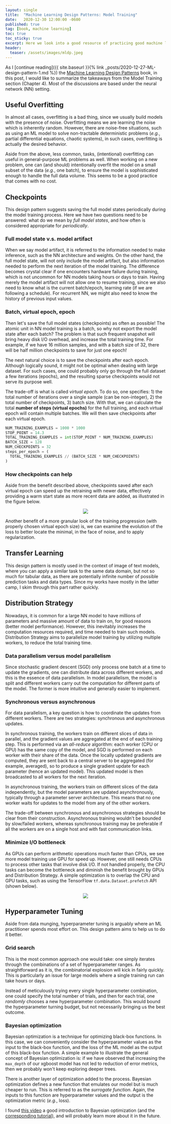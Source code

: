 ```yaml
---
layout: single
title:  "Machine Learning Design Patterns: Model Training"
date:   2020-12-30 12:00:00 -0600
published: true
tag: [book, machine learning]
toc: true
toc_sticky: true
excerpt: Here we look into a good resource of practicing good machine learning design patterns.
header:
  teaser: /assets/images/mldp.jpeg
---
```

As I [continue reading]({{ site.baseurl }}{% link _posts/2020-12-27-ML-design-pattern-1.md %}) the [Machine Learning Design Patterns](https://learning.oreilly.com/library/view/machine-learning-design/9781098115777/) book, in this post, I would like to summarize the takeaways from the Model Training section (Chapter 4). Most of the discussions are based under the neural network (NN) setting.

## Useful Overfitting

In almost all cases, overfitting is a bad thing, since we usually build models with the presence of noise. Overfitting means we are learning the noise which is inherently random. However, there are noise-free situations, such as using an ML model to solve non-tractable deterministic problems (*e.g.*, partial differential equations, chaotic systems), in such cases, overfitting is actually the desired behavior.

Aside from the above, less common, tasks, (intentional) overfitting can useful in  general-purpose ML problems as well. When working on a new problem, one can (and should) intentionally overfit the model on a small subset of the data (*e.g.*, one batch), to ensure the model is sophisticated enough to handle the full data volume. This seems to be a good practice that comes with no cost.

## Checkpoints

This design pattern suggests saving the full model states periodically during the model training process. Here we have two questions need to be answered: what do we mean by *full model states*, and how often is considered appropriate for *periodically*.

### Full model state v.s. model artifact
When we say model artifact, it is referred to the information needed to make inference, such as the NN architecture and weights. On the other hand, the full model state, will not only include the model artifact, but also information needed to perform the next iteration of the model training. The difference becomes crystal clear if one encounters hardware failure during training, which is not uncommon for NN models taking hours or days to train. Having merely the model artifact will not allow one to resume training, since we also need to know what is the current batch/epoch, learning rate (if we are following a schedule). For recurrent NN, we might also need to know the history of previous input values.

### Batch, virtual epoch, epoch
Then let's save the full model states (checkpoints) as often as possible! The atomic unit in NN model training is a batch, so why not export the model state after each batch? The problem is that such frequent snapshot will bring heavy disk I/O overhead, and increase the total training time. For example, if we have 16 million samples, and with a batch size of 32, there will be half million checkpoints to save for just one epoch!

The next natural choice is to save the checkpoints after each epoch. Although logically sound, it might not be optimal when dealing with large dataset. For such cases, one could probably only go through the full dataset a few iterations (epochs), and the resulting sparse checkpoints would not serve its purpose well.

The trade-off is what is called *virtual epoch*. To do so, one specifies: 1) the total number of iterations over a single sample (can be non-integer), 2) the total number of checkpoints, 3) batch size. With that, we can calculate the total **number of steps (virtual epochs)** for the full training, and each virtual epoch will contain multiple batches. We will then save checkpoints after each virtual epoch.

~~~py
NUM_TRAINING_EXAMPLES = 1000 * 1000
STOP_POINT = 14.3
TOTAL_TRAINING_EXAMPLES = int(STOP_POINT * NUM_TRAINING_EXAMPLES)
BATCH_SIZE = 128
NUM_CHECKPOINTS = 32
steps_per_epoch = (
  TOTAL_TRAINING_EXAMPLES // (BATCH_SIZE * NUM_CHECKPOINTS)
)
~~~

### How checkpoints can help
Aside from the benefit described above, checkpoints saved after each virtual epoch can speed up the retraining with newer data, effectively providing a warm start state as more recent data are added, as illustrated in the figure below.

<figure>
<center>
<a href="/assets/images/mldp_0411.png"><img src="/assets/images/mldp_0411.png"></a>
</center>
</figure>

Another benefit of a more granular look of the training progression (with properly chosen virtual epoch size) is, we can examine the evolution of the loss to better locate the minimal, in the face of noise, and to apply regularization.


## Transfer Learning
This design pattern is mostly used in the context of image of text models, where you can apply a similar task to the same data domain, but not so much for tabular data, as there are potentially infinite number of possible prediction tasks and data types. Since my works have mostly in the latter camp, I skim through this part rather quickly.

## Distribution Strategy

Nowadays, it is common for a large NN model to have millions of parameters and massive amount of data to train on, for good reasons (better model performance). However, this inevitably increases the computation resources required, and time needed to train such models. Distribution Strategy aims to parallelize model training by utilizing multiple workers, to reduce the total training time.

### Data parallelism versus model parallelism
Since stochastic gradient descent (SGD) only process one batch at a time to update the gradients, one can distribute data across different workers, and this is the essence of data parallelism. In model parallelism, the model is split and different workers carry out the computation for different parts of the model. The former is more intuitive and generally easier to implement.

### Synchronous versus asynchronous
For data parallelism, a key question is how to coordinate the updates from different workers. There are two strategies: synchronous and asynchronous updates.

In synchronous training, the workers train on different slices of data in parallel, and the gradient values are aggregated at the end of each training step. This is performed via an *all-reduce* algorithm: each worker (CPU or GPU) has the same copy of the model, and SGD is performed on each worker with their share of the data. Once the locally updated gradients are computed, they are sent back to a central server to be aggregated (for example, averaged), so to produce a single gradient update for each parameter (hence an updated model). This updated model is then broadcasted to all workers for the next iteration.

In asynchronous training, the workers train on different slices of the data independently, but the model parameters are updated asynchronously, typically through a parameter server architecture. This means that no one worker waits for updates to the model from any of the other workers.

The trade-off between synchronous and asynchronous strategies should be clear from their construction. Asynchronous training wouldn't be bounded by slow/failed workers, whereas synchronous training may be preferable if all the workers are on a single host and with fast communication links.

### Minimize I/O bottleneck
As GPUs can perform arithmetic operations much faster than CPUs, we see more model training use GPU for speed up. However, one still needs CPUs to process other tasks that involve disk I/O. If not handled properly, the CPU tasks can become the bottleneck and diminish the benefit brought by GPUs and Distribution Strategy. A simple optimization is to overlap the CPU and GPU tasks, such as using the TensorFlow `tf.data.Dataset.prefetch` API (shown below).
<figure>
<center>
<a href="/assets/images/mldp_0422.png"><img src="/assets/images/mldp_0422.png"></a>
</center>
</figure>

## Hyperparameter Tuning

Aside from data munging, hyperparameter tuning is arguably where an ML practitioner spends most effort on. This design pattern aims to help us to do it better.

### Grid search
This is the most common approach one would take: one simply iterates through the combinations of a set of hyperparameter ranges. As straightforward as it is, the combinatorial explosion will kick in fairly quickly. This is particularly an issue for large models where a single training run can take hours or days.

Instead of meticulously trying every single hyperparameter combination, one could specify the total number of trials, and then for each trial, one *randomly* chooses a new hyperparameter combination. This would bound the hyperparameter turning budget, but not necessarily bringing us the best outcome.

### Bayesian optimization
Bayesian optimization is a technique for optimizing black-box functions. In this case, we can conveniently consider the hyperparameter values as the input to the black-box function, and the loss of the ML model as the output of this black-box function. A simple example to illustrate the general concept of Bayesian optimization is: if we have observed that increasing the `max_depth` of our xgboost model has not led to reduction of error metrics, then we probably won't keep exploring deeper trees.

There is another layer of optimization added to the process. Bayesian optimization defines a new function that emulates our model but is much cheaper to run. This is referred to as the *surrogate function*. Again, the inputs to this function are hyperparameter values and the output is the optimization metric (*e.g.*, loss).

I found [this video](https://www.youtube.com/watch?v=c4KKvyWW_Xk) a good introduction to Bayesian optimization (and the [corresponding tutorial](https://arxiv.org/pdf/1807.02811.pdf)), and will probably learn more about it in the future.
